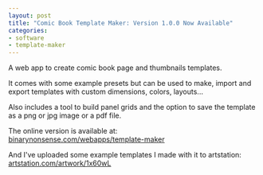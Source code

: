 ```yaml
---
layout: post
title: "Comic Book Template Maker: Version 1.0.0 Now Available"
categories:
- software
- template-maker
---
```


<p>A web app to create comic book page and thumbnails templates.</p>
<p>It comes with some example presets but can be used to make, import and export templates with custom dimensions, colors, layouts...</p>
<p>Also includes a tool to build panel grids and the option to save the template as a png or jpg image or a pdf file.</p>
<p>The online version is available at:<br><a href="http://www.binarynonsense.com/webapps/template-maker/">binarynonsense.com/webapps/template-maker</a></p>
<p>And I've uploaded some example templates I made with it to artstation:<br><a href="https://www.artstation.com/artwork/1x60wL">artstation.com/artwork/1x60wL</a></p>

